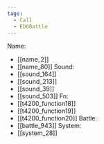 ```yaml
---
tags:
  - Call
  - ED6Battle
---
```

Name:
- [[name_2]]
- [[name_80]]
Sound:
- [[sound_164]]
- [[sound_213]]
- [[sound_39]]
- [[sound_503]]
Fn:
- [[t4200_function18]]
- [[t4200_function19]]
- [[t4200_function20]]
Battle:
- [[battle_943]]
System:
- [[system_28]]

